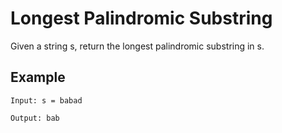 #  Longest Palindromic Substring
Given a string s, return the longest palindromic substring in s.

## Example

```
Input: s = babad

Output: bab

```

